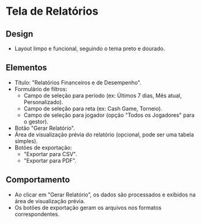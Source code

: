# Tela de Relatórios

## Design
- Layout limpo e funcional, seguindo o tema preto e dourado.

## Elementos
- Título: "Relatórios Financeiros e de Desempenho".
- Formulário de filtros:
    - Campo de seleção para período (ex: Últimos 7 dias, Mês atual, Personalizado).
    - Campo de seleção para reta (ex: Cash Game, Torneio).
    - Campo de seleção para jogador (opção "Todos os Jogadores" para o gestor).
- Botão "Gerar Relatório".
- Área de visualização prévia do relatório (opcional, pode ser uma tabela simples).
- Botões de exportação:
    - "Exportar para CSV".
    - "Exportar para PDF".

## Comportamento
- Ao clicar em "Gerar Relatório", os dados são processados e exibidos na área de visualização prévia.
- Os botões de exportação geram os arquivos nos formatos correspondentes.

